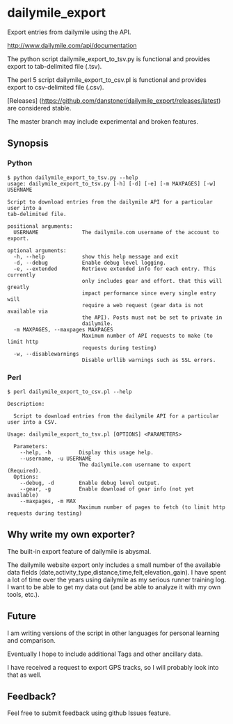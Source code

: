 dailymile_export
================

Export entries from dailymile using the API.

http://www.dailymile.com/api/documentation


The python script dailymile_export_to_tsv.py is functional and provides export to tab-delimited file (.tsv).

The perl 5 script dailymile_export_to_csv.pl is functional and provides export to csv-delimited file (.csv).

[Releases] (https://github.com/danstoner/dailymile_export/releases/latest) are considered stable. 

The master branch may include experimental and broken features.


## Synopsis

### Python

```
$ python dailymile_export_to_tsv.py --help
usage: dailymile_export_to_tsv.py [-h] [-d] [-e] [-m MAXPAGES] [-w] USERNAME

Script to download entries from the dailymile API for a particular user into a
tab-delimited file.

positional arguments:
  USERNAME              The dailymile.com username of the account to export.

optional arguments:
  -h, --help            show this help message and exit
  -d, --debug           Enable debug level logging.
  -e, --extended        Retrieve extended info for each entry. This currently
                        only includes gear and effort. that this will greatly
                        impact performance since every single entry will
                        require a web request (gear data is not available via
                        the API). Posts must not be set to private in
                        dailymile.
  -m MAXPAGES, --maxpages MAXPAGES
                        Maximum number of API requests to make (to limit http
                        requests during testing)
  -w, --disablewarnings
                        Disable urllib warnings such as SSL errors.
```

### Perl

```
$ perl dailymile_export_to_csv.pl --help

Description:

  Script to download entries from the dailymile API for a particular user into a CSV.

Usage: dailymile_export_to_tsv.pl [OPTIONS] <PARAMETERS>

  Parameters:
    --help, -h         Display this usage help.
    --username, -u USERNAME
                       The dailymile.com username to export (Required).
  Options:
    --debug, -d        Enable debug level output.
    --gear, -g         Enable download of gear info (not yet available)
    --maxpages, -m MAX
                       Maximum number of pages to fetch (to limit http requests during testing)
```

## Why write my own exporter?  

The built-in export feature of dailymile is abysmal.

The dailymile website export only includes a small number of the available data fields 
(date,activity_type,distance,time,felt,elevation_gain). I have spent a lot of time over
the years using dailymile as my serious runner training log. I want to be able to get
my data out (and be able to analyze it with my own tools, etc.).

## Future

I am writing versions of the script in other languages for personal learning and comparison.

Eventually I hope to include additional Tags and other ancillary data.

I have received a request to export GPS tracks, so I will probably look into that as well.

## Feedback?  

Feel free to submit feedback using github Issues feature.
